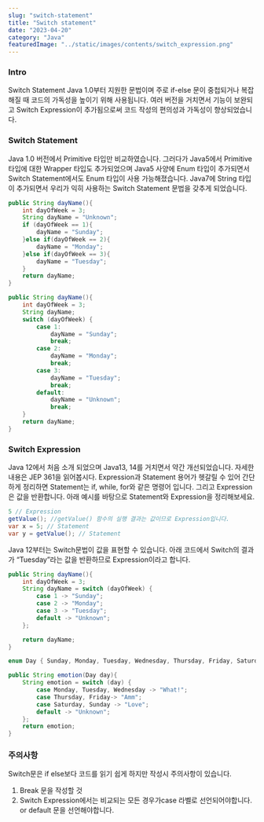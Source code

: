 ```yaml
---
slug: "switch-statement"
title: "Switch statement"
date: "2023-04-20"
category: "Java"
featuredImage: "../static/images/contents/switch_expression.png"
---
```

### Intro
Switch Statement Java 1.0부터 지원한 문법이며 주로 if-else 문이 중첩되거나 복잡해질 때 코드의 가독성을 높이기 위해 사용됩니다. 여러 버전을 거치면서 기능이 보완되고 Switch Expression이 추가됨으로써 코드 작성의 편의성과 가독성이 향상되었습니다.

### Switch Statement
Java 1.0 버전에서 Primitive 타입만 비교하였습니다. 그러다가 Java5에서 Primitive 타입에 대한 Wrapper 타입도 추가되었으며 Java5 사양에 Enum 타입이 추가되면서 Switch Statement에서도 Enum 타입이 사용 가능해졌습니다. Java7에 String 타입이 추가되면서 우리가 익히 사용하는 Switch Statement 문법을 갖추게 되었습니다.

```java
public String dayName(){
    int dayOfWeek = 3;
    String dayName = "Unknown";
    if (dayOfWeek == 1){
        dayName = "Sunday";
    }else if(dayOfWeek == 2){
        dayName = "Monday";
    }else if(dayOfWeek == 3){
        dayName = "Tuesday";
    }
    return dayName;
}
```

```java
public String dayName(){
    int dayOfWeek = 3;
    String dayName;
    switch (dayOfWeek) {
        case 1:
            dayName = "Sunday";
            break;
        case 2:
            dayName = "Monday";
            break;
        case 3:
            dayName = "Tuesday";
            break;
        default:
            dayName = "Unknown";
            break;
    }
    return dayName;
}
```
### Switch Expression

Java 12에서 처음 소개 되었으며 Java13, 14를 거치면서 약간 개선되었습니다.  자세한 내용은 JEP 361을 읽어봅시다.
Expression과 Statement 용어가 헷갈릴 수 있어 간단하게 정리하면 Statement는 if, while, for와 같은 명령어 입니다.
그리고 Expression은 값을 반환합니다. 아래 예시를 바탕으로 Statement와 Expression을 정리해보세요.

```java
5 // Expression
getValue(); //getValue() 함수의 실행 결과는 값이므로 Expression입니다. 
var x = 5; // Statement
var y = getValue(); // Statement
```

Java 12부터는 Switch문법이 값을 표현할 수 있습니다. 아래 코드에서 Switch의 결과가 “Tuesday”라는 값을 반환하므로 Expression이라고 합니다.

```java
public String dayName(){
    int dayOfWeek = 3;
    String dayName = switch (dayOfWeek) {
        case 1 -> "Sunday";
        case 2 -> "Monday";
        case 3 -> "Tuesday";
        default -> "Unknown";
    };

    return dayName;
}

enum Day { Sunday, Monday, Tuesday, Wednesday, Thursday, Friday, Saturday }

public String emotion(Day day){
    String emotion = switch (day) {
        case Monday, Tuesday, Wednesday -> "What!";
        case Thursday, Friday-> "Amm";
        case Saturday, Sunday -> "Love";
        default -> "Unknown";
    };
    return emotion;
}

```

### 주의사항

Switch문은 if else보다 코드를 읽기 쉽게 하지만 작성시 주의사항이 있습니다.

1. Break 문을 작성할 것
2. Switch Expression에서는 비교되는 모든 경우가case 라벨로 선언되어야합니다. or default 문을 선언해야합니다.